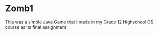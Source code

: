 # Zomb1
This was a simple Java Game that I made in my Grade 12 Highschool  CS course as its final assignment
